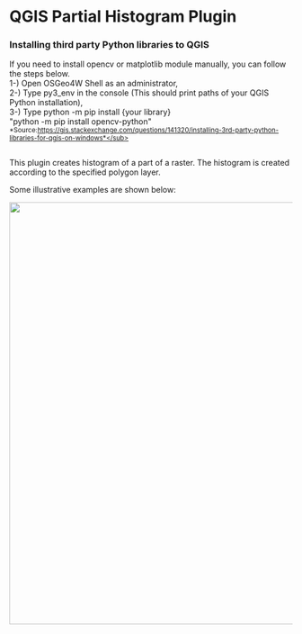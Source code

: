 # QGIS Partial Histogram Plugin

### Installing third party Python libraries to QGIS
If you need to install opencv or matplotlib module manually, you can follow the steps below.<br/>
1-) Open OSGeo4W Shell as an administrator,<br/>
2-) Type py3_env in the console (This should print paths of your QGIS Python installation),<br/>
3-) Type python -m pip install {your library}<br/>
"python -m pip install opencv-python"<br/>
<sub>*Source:https://gis.stackexchange.com/questions/141320/installing-3rd-party-python-libraries-for-qgis-on-windows*</sub><br/><br/>


This plugin creates histogram of a part of a raster. The histogram is created according to the specified polygon layer.

Some illustrative examples are shown below:
<br/>

<p align="left">
  <img width="750" src="../images/img.PNG">
</p>
<br/>
